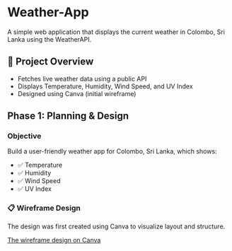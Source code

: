# Weather-App
A simple web application that displays the current weather in Colombo, Sri Lanka using the WeatherAPI.

## 📌 Project Overview

- Fetches live weather data using a public API
- Displays Temperature, Humidity, Wind Speed, and UV Index
- Designed using Canva (initial wireframe)

## Phase 1: Planning & Design

### Objective
Build a user-friendly weather app for Colombo, Sri Lanka, which shows:
- ✅ Temperature
- ✅ Humidity
- ✅ Wind Speed
- ✅ UV Index

### 📋 Wireframe Design

The design was first created using Canva to visualize layout and structure.

[The wireframe design on Canva](https://www.canva.com/design/DAGqwejdjTk/HgOeiCwC--zqiR2IP-pkVQ/edit?utm_content=DAGqwejdjTk&utm_campaign=designshare&utm_medium=link2&utm_source=sharebutton)




